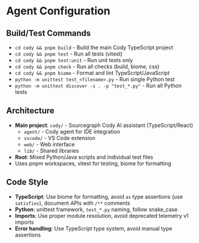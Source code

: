 # Agent Configuration

## Build/Test Commands
- `cd cody && pnpm build` - Build the main Cody TypeScript project
- `cd cody && pnpm test` - Run all tests (vitest)  
- `cd cody && pnpm test:unit` - Run unit tests only
- `cd cody && pnpm check` - Run all checks (build, biome, css)
- `cd cody && pnpm biome` - Format and lint TypeScript/JavaScript
- `python -m unittest test_<filename>.py` - Run single Python test
- `python -m unittest discover -s . -p "test_*.py"` - Run all Python tests

## Architecture
- **Main project**: `cody/` - Sourcegraph Cody AI assistant (TypeScript/React)
  - `agent/` - Cody agent for IDE integration
  - `vscode/` - VS Code extension
  - `web/` - Web interface
  - `lib/` - Shared libraries
- **Root**: Mixed Python/Java scripts and individual test files
- Uses pnpm workspaces, vitest for testing, biome for formatting

## Code Style
- **TypeScript**: Use biome for formatting, avoid `as` type assertions (use `satisfies`), document APIs with `/**` comments
- **Python**: unittest framework, `test_*.py` naming, follow snake_case
- **Imports**: Use proper module resolution, avoid deprecated telemetry v1 imports
- **Error handling**: Use TypeScript type system, avoid manual type assertions
